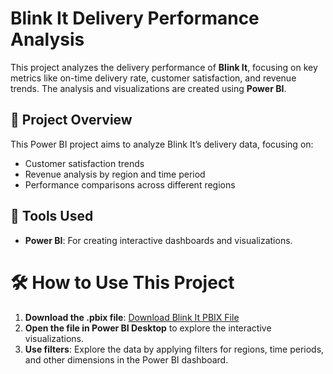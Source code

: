 # Blink It Delivery Performance Analysis

This project analyzes the delivery performance of **Blink It**, focusing on key metrics like on-time delivery rate, customer satisfaction, and revenue trends. The analysis and visualizations are created using **Power BI**.
## 🚚 **Project Overview**
This Power BI project aims to analyze Blink It’s delivery data, focusing on:
- Customer satisfaction trends
- Revenue analysis by region and time period
- Performance comparisons across different regions
## 🔧 **Tools Used**
- **Power BI**: For creating interactive dashboards and visualizations.
# 🛠️ **How to Use This Project**
1. **Download the .pbix file**: [Download Blink It PBIX File](https://github.com/monika-kataria/Blink-It_-Power-BI-_Dashboard/blob/main/blinkit%20report.pbix)
2. **Open the file in Power BI Desktop** to explore the interactive visualizations.
3. **Use filters**: Explore the data by applying filters for regions, time periods, and other dimensions in the Power BI dashboard.
